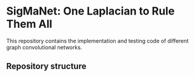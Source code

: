 # SigMaNet: One Laplacian to Rule Them All
This repository contains the implementation and testing code of different graph convolutional networks.

## Repository structure




